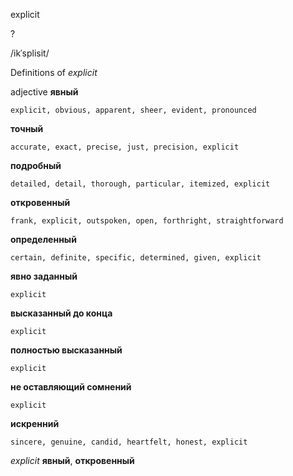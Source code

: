 explicit

?

/ikˈsplisit/

Definitions of _explicit_

adjective
**явный**

    explicit, obvious, apparent, sheer, evident, pronounced
**точный**

    accurate, exact, precise, just, precision, explicit
**подробный**

    detailed, detail, thorough, particular, itemized, explicit
**откровенный**

    frank, explicit, outspoken, open, forthright, straightforward
**определенный**

    certain, definite, specific, determined, given, explicit
**явно заданный**

    explicit
**высказанный до конца**

    explicit
**полностью высказанный**

    explicit
**не оставляющий сомнений**

    explicit
**искренний**

    sincere, genuine, candid, heartfelt, honest, explicit

_explicit_
**явный**, **откровенный**